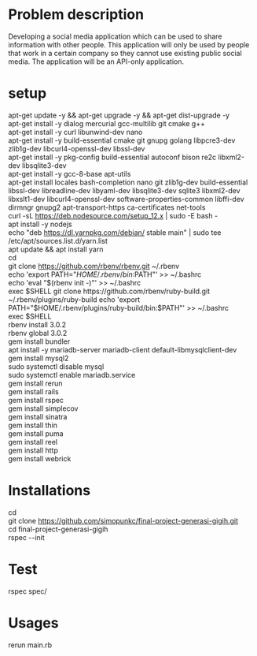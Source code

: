 # Problem description
Developing a social media application which can be used to share information with other people. This application will only be used by people that work in a certain company so they cannot use existing public social media. The application will be an API-only application.

# setup
apt-get update -y && apt-get upgrade -y && apt-get dist-upgrade -y  
apt-get install -y dialog mercurial gcc-multilib git cmake g++  
apt-get install -y curl libunwind-dev nano  
apt-get install -y build-essential cmake git gnupg golang libpcre3-dev zlib1g-dev libcurl4-openssl-dev libssl-dev  
apt-get install -y pkg-config build-essential autoconf bison re2c libxml2-dev libsqlite3-dev  
apt-get install -y gcc-8-base apt-utils  
apt-get install locales bash-completion nano git zlib1g-dev build-essential libssl-dev libreadline-dev libyaml-dev libsqlite3-dev sqlite3 libxml2-dev libxslt1-dev libcurl4-openssl-dev software-properties-common libffi-dev dirmngr gnupg2 apt-transport-https ca-certificates net-tools  
curl -sL https://deb.nodesource.com/setup_12.x | sudo -E bash -  
apt install -y nodejs  
echo "deb https://dl.yarnpkg.com/debian/ stable main" | sudo tee /etc/apt/sources.list.d/yarn.list  
apt update && apt install yarn  
cd  
git clone https://github.com/rbenv/rbenv.git ~/.rbenv  
echo 'export PATH="$HOME/.rbenv/bin:$PATH"' >> ~/.bashrc  
echo 'eval "$(rbenv init -)"' >> ~/.bashrc  
exec $SHELL  
git clone https://github.com/rbenv/ruby-build.git ~/.rbenv/plugins/ruby-build  
echo 'export PATH="$HOME/.rbenv/plugins/ruby-build/bin:$PATH"' >> ~/.bashrc  
exec $SHELL  
rbenv install 3.0.2  
rbenv global 3.0.2  
gem install bundler  
apt install -y mariadb-server mariadb-client default-libmysqlclient-dev  
gem install mysql2  
sudo systemctl disable mysql  
sudo systemctl enable mariadb.service  
gem install rerun  
gem install rails  
gem install rspec  
gem install simplecov  
gem install sinatra  
gem install thin  
gem install puma  
gem install reel  
gem install http  
gem install webrick  

# Installations
cd  
git clone https://github.com/simopunkc/final-project-generasi-gigih.git  
cd final-project-generasi-gigih  
rspec --init  

# Test
rspec spec/  

# Usages
rerun main.rb